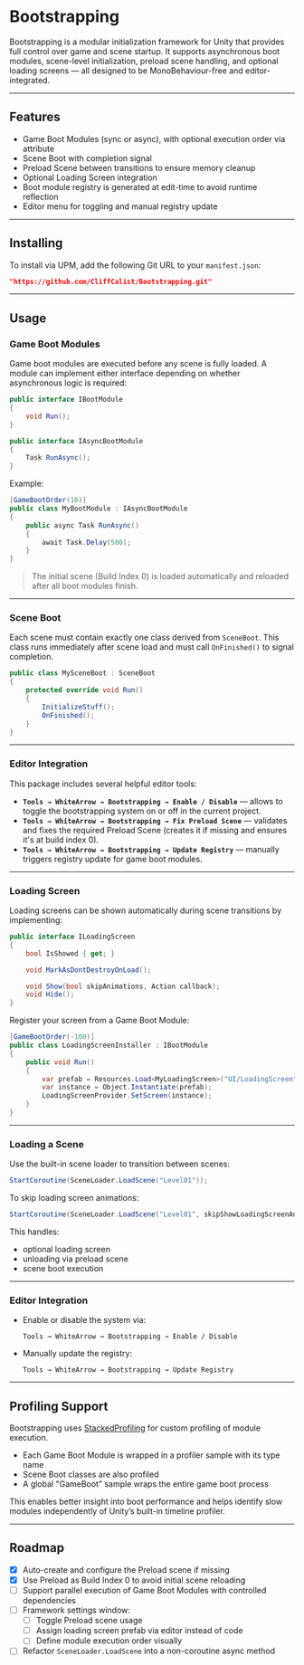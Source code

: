 # Bootstrapping

Bootstrapping is a modular initialization framework for Unity that provides full control over game and scene startup. It supports asynchronous boot modules, scene-level initialization, preload scene handling, and optional loading screens — all designed to be MonoBehaviour-free and editor-integrated.

---

## Features

- Game Boot Modules (sync or async), with optional execution order via attribute
- Scene Boot with completion signal
- Preload Scene between transitions to ensure memory cleanup
- Optional Loading Screen integration
- Boot module registry is generated at edit-time to avoid runtime reflection
- Editor menu for toggling and manual registry update

---

## Installing

To install via UPM, add the following Git URL to your `manifest.json`:

```json
"https://github.com/CliffCalist/Bootstrapping.git"
```

---

## Usage

### Game Boot Modules

Game boot modules are executed before any scene is fully loaded. A module can implement either interface depending on whether asynchronous logic is required:

```csharp
public interface IBootModule
{
    void Run();
}

public interface IAsyncBootModule
{
    Task RunAsync();
}
```

Example:

```csharp
[GameBootOrder(10)]
public class MyBootModule : IAsyncBootModule
{
    public async Task RunAsync()
    {
        await Task.Delay(500);
    }
}
```

> The initial scene (Build Index 0) is loaded automatically and reloaded after all boot modules finish.

---

### Scene Boot

Each scene must contain exactly one class derived from `SceneBoot`. This class runs immediately after scene load and must call `OnFinished()` to signal completion.

```csharp
public class MySceneBoot : SceneBoot
{
    protected override void Run()
    {
        InitializeStuff();
        OnFinished();
    }
}
```

---

### Editor Integration

This package includes several helpful editor tools:

- **`Tools → WhiteArrow → Bootstrapping → Enable / Disable`** — allows to toggle the bootstrapping system on or off in the current project.
- **`Tools → WhiteArrow → Bootstrapping → Fix Preload Scene`** — validates and fixes the required Preload Scene (creates it if missing and ensures it's at build index 0).
- **`Tools → WhiteArrow → Bootstrapping → Update Registry`** — manually triggers registry update for game boot modules.

---

### Loading Screen

Loading screens can be shown automatically during scene transitions by implementing:

```csharp
public interface ILoadingScreen
{
    bool IsShowed { get; }

    void MarkAsDontDestroyOnLoad();

    void Show(bool skipAnimations, Action callback);
    void Hide();
}
```

Register your screen from a Game Boot Module:

```csharp
[GameBootOrder(-100)]
public class LoadingScreenInstaller : IBootModule
{
    public void Run()
    {
        var prefab = Resources.Load<MyLoadingScreen>("UI/LoadingScreen");
        var instance = Object.Instantiate(prefab);
        LoadingScreenProvider.SetScreen(instance);
    }
}
```

---

### Loading a Scene

Use the built-in scene loader to transition between scenes:

```csharp
StartCoroutine(SceneLoader.LoadScene("Level01"));
```

To skip loading screen animations:

```csharp
StartCoroutine(SceneLoader.LoadScene("Level01", skipShowLoadingScreenAnimations: true));
```

This handles:
- optional loading screen
- unloading via preload scene
- scene boot execution

---

### Editor Integration

- Enable or disable the system via:

  ```
  Tools → WhiteArrow → Bootstrapping → Enable / Disable
  ```

- Manually update the registry:

  ```
  Tools → WhiteArrow → Bootstrapping → Update Registry
  ```

---

## Profiling Support

Bootstrapping uses [StackedProfiling](https://github.com/CliffCalist/stacked-profiling.git) for custom profiling of module execution.

- Each Game Boot Module is wrapped in a profiler sample with its type name
- Scene Boot classes are also profiled
- A global "GameBoot" sample wraps the entire game boot process

This enables better insight into boot performance and helps identify slow modules independently of Unity’s built-in timeline profiler.

---

## Roadmap

- [x] Auto-create and configure the Preload scene if missing
- [x] Use Preload as Build Index 0 to avoid initial scene reloading
- [ ] Support parallel execution of Game Boot Modules with controlled dependencies
- [ ] Framework settings window:
  - [ ] Toggle Preload scene usage
  - [ ] Assign loading screen prefab via editor instead of code
  - [ ] Define module execution order visually
- [ ] Refactor `SceneLoader.LoadScene` into a non-coroutine async method
